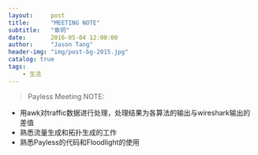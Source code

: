 ```yaml
---
layout:     post
title:      "MEETING NOTE"
subtitle:   "章玥"
date:       2016-05-04 12:00:00
author:     "Jason Tang"
header-img: "img/post-bg-2015.jpg"
catalog: true
tags:
    - 生活
---
```


> Payless Meeting NOTE:

* 用awk对traffic数据进行处理，处理结果为各算法的输出与wireshark输出的差值
* 熟悉流量生成和拓扑生成的工作
* 熟悉Payless的代码和Floodlight的使用

